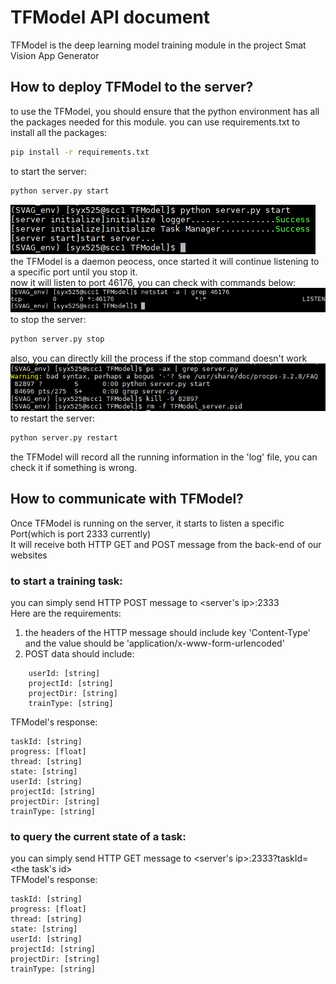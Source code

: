 # TFModel API document
TFModel is the deep learning model training module in the project Smat Vision App Generator  
## How to deploy TFModel to the server?
to use the TFModel, you should ensure that the python environment has all the packages needed for this module.
you can use requirements.txt to install all the packages:
```bash
pip install -r requirements.txt
```
to start the server:
```bash
python server.py start
```
![Alt text](images_for_README/server_start.PNG?raw=true "Title")  
the TFModel is a daemon peocess, once started it will continue listening to a specific port until you stop it.  
now it will listen to port 46176, you can check with commands below:  
![Alt text](images_for_README/server_working.PNG?raw=true "Title")  
to stop the server:
```bash
python server.py stop
```
also, you can directly kill the process if the stop command doesn't work  
![Alt text](images_for_README/server_stop.PNG?raw=true "Title")  
to restart the server:
```bash
python server.py restart
```
the TFModel will record all the running information in the 'log' file, you can check it if something is wrong.
## How to communicate with TFModel?
Once TFModel is running on the server, it starts to listen a specific Port(which is port 2333 currently)  
It will receive both HTTP GET and POST message from the back-end of our websites  
### to start a training task:
you can simply send HTTP POST message to <server's ip>:2333  
Here are the requirements:  
1. the headers of the HTTP message should include key 'Content-Type' and the value should be 'application/x-www-form-urlencoded'  
2. POST data should include:
```  
    userId: [string]  
    projectId: [string]  
    projectDir: [string]  
    trainType: [string]  
```   
TFModel's response:  
```
taskId: [string]  
progress: [float] 
thread: [string]  
state: [string]   
userId: [string]  
projectId: [string]  
projectDir: [string]  
trainType: [string] 
```
### to query the current state of a task:
you can simply send HTTP GET message to <server's ip>:2333?taskId=<the task's id>  
TFModel's response:
```
taskId: [string]  
progress: [float] 
thread: [string]  
state: [string]   
userId: [string]  
projectId: [string]  
projectDir: [string]  
trainType: [string] 
```